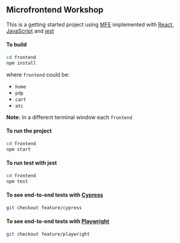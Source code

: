 ## Microfrontend Workshop

This is a getting started project using [MFE](https://en.wikipedia.org/wiki/Microfrontend) implemented with [React](https://react.dev/), [JavaScript](https://developer.mozilla.org/en-US/docs/Web/JavaScript) and [jest](https://jestjs.io/)

#### To build

```bash
cd frontend
npm install
```

where `frontend` could be:

- `home`
- `pdp`
- `cart`
- `atc`

**Note:** In a different terminal window each `frontend`

#### To run the project

```bash
cd frontend
npm start
```

#### To run test with jest

```bash
cd frontend
npm test
```

#### To see end-to-end tests with [Cypress](https://www.cypress.io/)

```bash
git checkout feature/cypress
```

#### To see end-to-end tests with [Playwright](https://playwright.dev/)

```bash
git checkout feature/playwright
```
